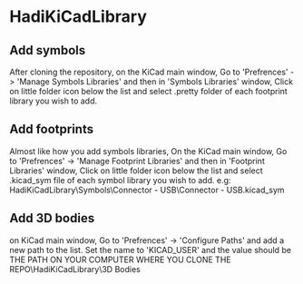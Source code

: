 # HadiKiCadLibrary
## Add symbols
After cloning the repository, on the KiCad main window, Go to 'Prefrences' -> 'Manage Symbols Libraries' and then in 'Symbols Libraries' window, Click on little folder icon below the list and select .pretty folder of each footprint library you wish to add.

## Add footprints
Almost like how you add symbols libraries, On the KiCad main window, Go to 'Prefrences' -> 'Manage Footprint Libraries' and then in 'Footprint Libraries' window, Click on little folder icon below the list and select .kicad_sym file of each symbol library you wish to add. e.g: HadiKiCadLibrary\Symbols\Connector - USB\Connector - USB.kicad_sym

## Add 3D bodies
on KiCad main window, Go to 'Prefrences' -> 'Configure Paths' and add a new path to the list. Set the name to 'KICAD_USER' and the value should be THE PATH ON YOUR COMPUTER WHERE YOU CLONE THE REPO\HadiKiCadLibrary\3D Bodies

